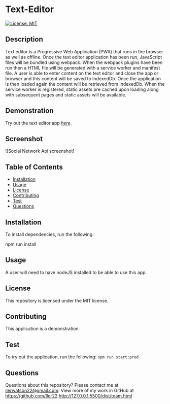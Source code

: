 # Text-Editor

[![License: MIT](https://img.shields.io/badge/License-MIT-yellow.svg)](https://opensource.org/licenses/MIT)

## Description

Text editor is a Progressive Web Application (PWA) that runs in the browser as well as offline. Once the text editor application has been run, JavaScript files will be bundled using webpack. When the webpack plugins have been run then a HTML file will be generated with a service worker and manifest file. A user is able to enter content on the text editor and close the app or browser and this content will be saved to IndexedDb. Once the application is then loaded again the content will be retrieved from IndexedDb. When the service worker is registered, static assets pre cached upon loading along with subsequent pages and static assets will be available.

## Demonstration

Try out the text editor app [_here_](https://iler-19-text-editor.herokuapp.com/).

## Screenshot

![Social Network Api screenshot]

## Table of Contents

- [Installation](#installation)
- [Usage](#usage)
- [License](#license)
- [Contributing](#contributing)
- [Test](#test)
- [Questions](#questions)

## Installation

To install dependencies, run the following:

npm run install

## Usage

A user will need to have nodeJS installed to be able to use this app.

## License

This repository is licensed under the MIT license.

## Contributing

This application is a demonstration.

## Test

To try out the application, run the following:
`npm run start:prod`

## Questions

Questions about this repository? Please contact me at [ilerwatson22@gmail.com](mailto:ilerwatson22@gmail.com). View more of my work in GitHub at https://github.com/Iler22
http://127.0.0.1:5500/dist/team.html
